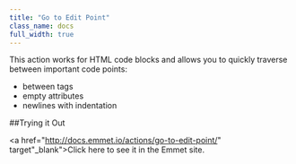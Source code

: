 ```yaml
---
title: "Go to Edit Point"
class_name: docs
full_width: true
---
```


This action works for HTML code blocks and allows you to quickly traverse between important code points:

- between tags
- empty attributes
- newlines with indentation

##Trying it Out

<a href="http://docs.emmet.io/actions/go-to-edit-point/" target"_blank">Click here to see it in the Emmet site.</a>

